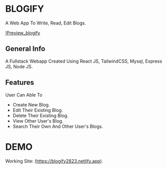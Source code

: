 # BLOGIFY

A Web App To Write, Read, Edit Blogs.

[!Preview_blogify](https://i.ibb.co/nQy7mwx/git-blog.png)

## General Info

A Fullstack Webapp Created Using React JS, TailwindCSS, Mysql, Express JS, Node JS.

## Features

User Can Able To

- Create New Blog.
- Edit Their Existing Blog.
- Delete Their Existing Blog.
- View Other User's Blog.
- Search Their Own And Other User's Blogs.

# DEMO

Working Site: (https://blogify2823.netlify.app).
